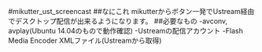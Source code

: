 #mikutter_ust_screencast
##なにこれ
mikutterからボタン一発でUstream経由でデスクトップ配信が出来るようになります。
##必要なもの
-avconv, avplay(Ubuntu 14.04のもので動作確認)
-Ustreamの配信アカウント
-Flash Media Encoder XMLファイル(Ustreamから取得)
